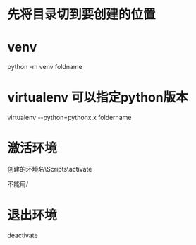 # 先将目录切到要创建的位置

# venv
python -m venv foldname

# virtualenv 可以指定python版本
virtualenv --python=pythonx.x foldername



# 激活环境

创建的环境名\Scripts\activate



不能用/



# 退出环境

deactivate
